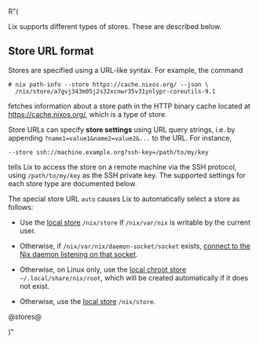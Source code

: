 R"(

Lix supports different types of stores. These are described below.

## Store URL format

Stores are specified using a URL-like syntax. For example, the command

```console
# nix path-info --store https://cache.nixos.org/ --json \
  /nix/store/a7gvj343m05j2s32xcnwr35v31ynlypr-coreutils-9.1
```

fetches information about a store path in the HTTP binary cache
located at https://cache.nixos.org/, which is a type of store.

Store URLs can specify **store settings** using URL query strings,
i.e. by appending `?name1=value1&name2=value2&...` to the URL. For
instance,

```
--store ssh://machine.example.org?ssh-key=/path/to/my/key
```

tells Lix to access the store on a remote machine via the SSH
protocol, using `/path/to/my/key` as the SSH private key. The
supported settings for each store type are documented below.

The special store URL `auto` causes Lix to automatically select a
store as follows:

* Use the [local store](#local-store) `/nix/store` if `/nix/var/nix`
  is writable by the current user.

* Otherwise, if `/nix/var/nix/daemon-socket/socket` exists, [connect
  to the Nix daemon listening on that socket](#local-daemon-store).

* Otherwise, on Linux only, use the [local chroot store](#local-store)
  `~/.local/share/nix/root`, which will be created automatically if it
  does not exist.

* Otherwise, use the [local store](#local-store) `/nix/store`.

@stores@

)"
